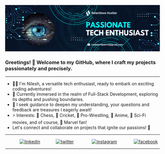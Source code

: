 
<img src="Banner.png" alt="Banner"/> 

### Greetings! 👋 Welcome to my GitHub, where I craft my projects passionately and precisely.

- - - 

- 👨‍💻 I'm Nilesh, a versatile tech enthusiast, ready to embark on exciting coding adventures! 
- 🔭 Currently immersed in the realm of Full-Stack Development, exploring its depths and pushing boundaries.
- 🧠 I seek guidance to deepen my understanding, your questions and feedback are treasures I eagerly await!
- ⚡ Interests: 🎲 Chess, 🏏 Cricket, 💪 Pro-Wrestling, 🎌 Anime, 🚀 Sci-Fi movies, and of course, 🦸 Marvel fan!
- Let's connect and collaborate on projects that ignite our passions! 🌟

- - -

&nbsp;&nbsp;&nbsp;&nbsp;&nbsp;&nbsp;&nbsp;&nbsp;&nbsp;&nbsp;&nbsp;
[<img src='https://cdn.jsdelivr.net/npm/simple-icons@3.0.1/icons/linkedin.svg' alt='linkedin' height='40'>](https://www.linkedin.com/in/nileshkeshari/) &nbsp;&nbsp;&nbsp;&nbsp;&nbsp;&nbsp;&nbsp;&nbsp;&nbsp;&nbsp;&nbsp;
[<img src='https://cdn.jsdelivr.net/npm/simple-icons@3.0.1/icons/twitter.svg' alt='twitter' height='40'>](https://twitter.com/iamnilesh_13) &nbsp;
&nbsp;&nbsp;&nbsp;&nbsp;&nbsp;&nbsp;&nbsp;&nbsp;&nbsp;&nbsp;&nbsp;
[<img src='https://cdn.jsdelivr.net/npm/simple-icons@3.0.1/icons/instagram.svg' alt='instagram' height='40'>](https://www.instagram.com/enigmatic._.star/) &nbsp;&nbsp;&nbsp;&nbsp;&nbsp;&nbsp;&nbsp;&nbsp;&nbsp;&nbsp;&nbsp;&nbsp;
[<img src='https://cdn.jsdelivr.net/npm/simple-icons@3.0.1/icons/facebook.svg' alt='facebook' height='40'>](https://www.facebook.com/nilesh.keshari.750) 
- - -
<!--
## 📊 Github Stats
<a>![Nilesh's GitHub stats](https://github-readme-stats.vercel.app/api?username=kesharinilesh&show_icons=true&theme=transparent)
<img alt="Nilesh's Github Top languages" src="https://github-readme-stats.vercel.app/api/top-langs/?username=kesharinilesh&layout=compact&theme=transparent" align="right" />
</a>
<br>
-->
